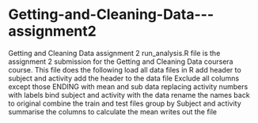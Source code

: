 # Getting-and-Cleaning-Data---assignment2
Getting and Cleaning Data assignment 2
run_analysis.R file is the assignment 2 submission for the Getting and Cleaning Data coursera course.
This file does the following
load all data files in R
add header to subject and activity
add the header to the data file
Exclude all columns except those ENDING with mean and sub data
replacing activity numbers with labels
bind subject and activity with the data
rename the names back to original
combine the train and test files
group by Subject and activity
summarise the columns to calculate the mean
writes out the file 
